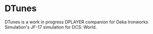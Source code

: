 # DTunes
DTunes is a work in progress DPLAYER companion for Deka Ironworks Simulation's JF-17 simulation for DCS: World.
